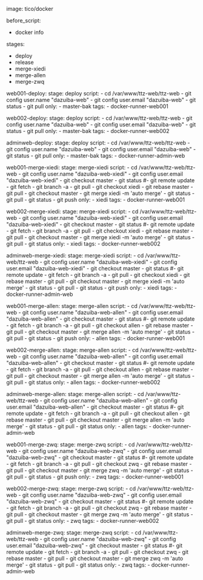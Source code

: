 image: tico/docker

before_script:
  - docker info
  
stages:
  - deploy
  - release
  - merge-xiedi
  - merge-allen
  - merge-zwq
    
web001-deploy:
  stage: deploy
  script:
    - cd /var/www/ttz-web/ttz-web
    - git config user.name "dazuiba-web"
    - git config user.email "dazuiba-web"
    - git status
    - git pull
  only:
    - master-bak
  tags:
    - docker-runner-web001

web002-deploy:
  stage: deploy
  script:
    - cd /var/www/ttz-web/ttz-web
    - git config user.name "dazuiba-web"
    - git config user.email "dazuiba-web"
    - git status
    - git pull
  only:
    - master-bak
  tags:
    - docker-runner-web002
    
adminweb-deploy:
  stage: deploy
  script:
    - cd /var/www/ttz-web/ttz-web
    - git config user.name "dazuiba-web"
    - git config user.email "dazuiba-web"
    - git status
    - git pull
  only:
    - master-bak
  tags:
    - docker-runner-admin-web
    
web001-merge-xiedi:
  stage: merge-xiedi
  script:
    - cd /var/www/ttz-web/ttz-web
    - git config user.name "dazuiba-web-xiedi"
    - git config user.email "dazuiba-web-xiedi"
    - git checkout master
    - git status
    #- git remote update
    - git fetch
    - git branch -a
    - git pull
    - git checkout xiedi
    - git rebase master
    - git pull
    - git checkout master
    - git merge xiedi -m 'auto merge'
    - git status
    - git pull
    - git status
    - git push
  only:
    - xiedi
  tags:
    - docker-runner-web001
    
web002-merge-xiedi:
  stage: merge-xiedi
  script:
    - cd /var/www/ttz-web/ttz-web
    - git config user.name "dazuiba-web-xiedi"
    - git config user.email "dazuiba-web-xiedi"
    - git checkout master
    - git status
    #- git remote update
    - git fetch
    - git branch -a
    - git pull
    - git checkout xiedi
    - git rebase master
    - git pull
    - git checkout master
    - git merge xiedi -m 'auto merge'
    - git status
    - git pull
    - git status
  only:
    - xiedi
  tags:
    - docker-runner-web002
    
adminweb-merge-xiedi:
  stage: merge-xiedi
  script:
    - cd /var/www/ttz-web/ttz-web
    - git config user.name "dazuiba-web-xiedi"
    - git config user.email "dazuiba-web-xiedi"
    - git checkout master
    - git status
    #- git remote update
    - git fetch
    - git branch -a
    - git pull
    - git checkout xiedi
    - git rebase master
    - git pull
    - git checkout master
    - git merge xiedi -m 'auto merge'
    - git status
    - git pull
    - git status
    - git push
  only:
    - xiedi
  tags:
    - docker-runner-admin-web
    
web001-merge-allen:
  stage: merge-allen
  script:
    - cd /var/www/ttz-web/ttz-web
    - git config user.name "dazuiba-web-allen"
    - git config user.email "dazuiba-web-allen"
    - git checkout master
    - git status
    #- git remote update
    - git fetch
    - git branch -a
    - git pull
    - git checkout allen
    - git rebase master
    - git pull
    - git checkout master
    - git merge allen -m 'auto merge'
    - git status
    - git pull
    - git status
    - git push
  only:
    - allen
  tags:
    - docker-runner-web001
    
web002-merge-allen:
  stage: merge-allen
  script:
    - cd /var/www/ttz-web/ttz-web
    - git config user.name "dazuiba-web-allen"
    - git config user.email "dazuiba-web-allen"
    - git checkout master
    - git status
    #- git remote update
    - git fetch
    - git branch -a
    - git pull
    - git checkout allen
    - git rebase master
    - git pull
    - git checkout master
    - git merge allen -m 'auto merge'
    - git status
    - git pull
    - git status
  only:
    - allen
  tags:
    - docker-runner-web002
        
adminweb-merge-allen:
  stage: merge-allen
  script:
    - cd /var/www/ttz-web/ttz-web
    - git config user.name "dazuiba-web-allen"
    - git config user.email "dazuiba-web-allen"
    - git checkout master
    - git status
    #- git remote update
    - git fetch
    - git branch -a
    - git pull
    - git checkout allen
    - git rebase master
    - git pull
    - git checkout master
    - git merge allen -m 'auto merge'
    - git status
    - git pull
    - git status
  only:
    - allen
  tags:
    - docker-runner-admin-web
    
web001-merge-zwq:
  stage: merge-zwq
  script:
    - cd /var/www/ttz-web/ttz-web
    - git config user.name "dazuiba-web-zwq"
    - git config user.email "dazuiba-web-zwq"
    - git checkout master
    - git status
    #- git remote update
    - git fetch
    - git branch -a
    - git pull
    - git checkout zwq
    - git rebase master
    - git pull
    - git checkout master
    - git merge zwq -m 'auto merge'
    - git status
    - git pull
    - git status
    - git push
  only:
    - zwq
  tags:
    - docker-runner-web001
    
web002-merge-zwq:
  stage: merge-zwq
  script:
    - cd /var/www/ttz-web/ttz-web
    - git config user.name "dazuiba-web-zwq"
    - git config user.email "dazuiba-web-zwq"
    - git checkout master
    - git status
    #- git remote update
    - git fetch
    - git branch -a
    - git pull
    - git checkout zwq
    - git rebase master
    - git pull
    - git checkout master
    - git merge zwq -m 'auto merge'
    - git status
    - git pull
    - git status
  only:
    - zwq
  tags:
    - docker-runner-web002
    
adminweb-merge-zwq:
  stage: merge-zwq
  script:
    - cd /var/www/ttz-web/ttz-web
    - git config user.name "dazuiba-web-zwq"
    - git config user.email "dazuiba-web-zwq"
    - git checkout master
    - git status
    #- git remote update
    - git fetch
    - git branch -a
    - git pull
    - git checkout zwq
    - git rebase master
    - git pull
    - git checkout master
    - git merge zwq -m 'auto merge'
    - git status
    - git pull
    - git status
  only:
    - zwq
  tags:
    - docker-runner-admin-web
